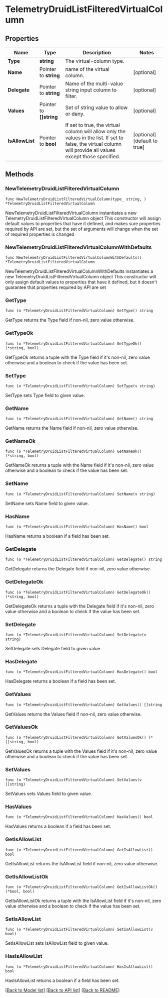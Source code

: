 # TelemetryDruidListFilteredVirtualColumn

## Properties

Name | Type | Description | Notes
------------ | ------------- | ------------- | -------------
**Type** | **string** | The virtual-column type. | 
**Name** | Pointer to **string** | name of the virtual column. | [optional] 
**Delegate** | Pointer to **string** | Name of the multi-value string input column to filter. | [optional] 
**Values** | Pointer to **[]string** | Set of string value to allow or deny. | [optional] 
**IsAllowList** | Pointer to **bool** | If set to true, the virtual column will allow only the values in the list. If set to false, the virtual column will provide all values except those specified. | [optional] [default to true]

## Methods

### NewTelemetryDruidListFilteredVirtualColumn

`func NewTelemetryDruidListFilteredVirtualColumn(type_ string, ) *TelemetryDruidListFilteredVirtualColumn`

NewTelemetryDruidListFilteredVirtualColumn instantiates a new TelemetryDruidListFilteredVirtualColumn object
This constructor will assign default values to properties that have it defined,
and makes sure properties required by API are set, but the set of arguments
will change when the set of required properties is changed

### NewTelemetryDruidListFilteredVirtualColumnWithDefaults

`func NewTelemetryDruidListFilteredVirtualColumnWithDefaults() *TelemetryDruidListFilteredVirtualColumn`

NewTelemetryDruidListFilteredVirtualColumnWithDefaults instantiates a new TelemetryDruidListFilteredVirtualColumn object
This constructor will only assign default values to properties that have it defined,
but it doesn't guarantee that properties required by API are set

### GetType

`func (o *TelemetryDruidListFilteredVirtualColumn) GetType() string`

GetType returns the Type field if non-nil, zero value otherwise.

### GetTypeOk

`func (o *TelemetryDruidListFilteredVirtualColumn) GetTypeOk() (*string, bool)`

GetTypeOk returns a tuple with the Type field if it's non-nil, zero value otherwise
and a boolean to check if the value has been set.

### SetType

`func (o *TelemetryDruidListFilteredVirtualColumn) SetType(v string)`

SetType sets Type field to given value.


### GetName

`func (o *TelemetryDruidListFilteredVirtualColumn) GetName() string`

GetName returns the Name field if non-nil, zero value otherwise.

### GetNameOk

`func (o *TelemetryDruidListFilteredVirtualColumn) GetNameOk() (*string, bool)`

GetNameOk returns a tuple with the Name field if it's non-nil, zero value otherwise
and a boolean to check if the value has been set.

### SetName

`func (o *TelemetryDruidListFilteredVirtualColumn) SetName(v string)`

SetName sets Name field to given value.

### HasName

`func (o *TelemetryDruidListFilteredVirtualColumn) HasName() bool`

HasName returns a boolean if a field has been set.

### GetDelegate

`func (o *TelemetryDruidListFilteredVirtualColumn) GetDelegate() string`

GetDelegate returns the Delegate field if non-nil, zero value otherwise.

### GetDelegateOk

`func (o *TelemetryDruidListFilteredVirtualColumn) GetDelegateOk() (*string, bool)`

GetDelegateOk returns a tuple with the Delegate field if it's non-nil, zero value otherwise
and a boolean to check if the value has been set.

### SetDelegate

`func (o *TelemetryDruidListFilteredVirtualColumn) SetDelegate(v string)`

SetDelegate sets Delegate field to given value.

### HasDelegate

`func (o *TelemetryDruidListFilteredVirtualColumn) HasDelegate() bool`

HasDelegate returns a boolean if a field has been set.

### GetValues

`func (o *TelemetryDruidListFilteredVirtualColumn) GetValues() []string`

GetValues returns the Values field if non-nil, zero value otherwise.

### GetValuesOk

`func (o *TelemetryDruidListFilteredVirtualColumn) GetValuesOk() (*[]string, bool)`

GetValuesOk returns a tuple with the Values field if it's non-nil, zero value otherwise
and a boolean to check if the value has been set.

### SetValues

`func (o *TelemetryDruidListFilteredVirtualColumn) SetValues(v []string)`

SetValues sets Values field to given value.

### HasValues

`func (o *TelemetryDruidListFilteredVirtualColumn) HasValues() bool`

HasValues returns a boolean if a field has been set.

### GetIsAllowList

`func (o *TelemetryDruidListFilteredVirtualColumn) GetIsAllowList() bool`

GetIsAllowList returns the IsAllowList field if non-nil, zero value otherwise.

### GetIsAllowListOk

`func (o *TelemetryDruidListFilteredVirtualColumn) GetIsAllowListOk() (*bool, bool)`

GetIsAllowListOk returns a tuple with the IsAllowList field if it's non-nil, zero value otherwise
and a boolean to check if the value has been set.

### SetIsAllowList

`func (o *TelemetryDruidListFilteredVirtualColumn) SetIsAllowList(v bool)`

SetIsAllowList sets IsAllowList field to given value.

### HasIsAllowList

`func (o *TelemetryDruidListFilteredVirtualColumn) HasIsAllowList() bool`

HasIsAllowList returns a boolean if a field has been set.


[[Back to Model list]](../README.md#documentation-for-models) [[Back to API list]](../README.md#documentation-for-api-endpoints) [[Back to README]](../README.md)


